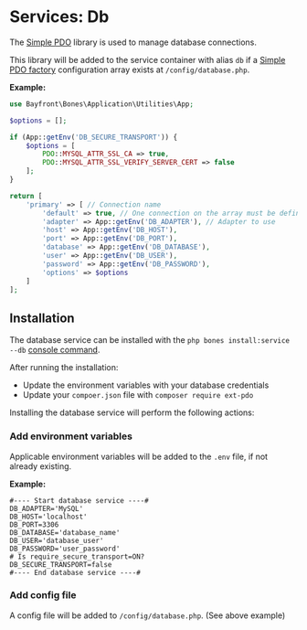 # Services: Db

The [Simple PDO](https://github.com/bayfrontmedia/simple-pdo) library is used
to manage database connections.

This library will be added to the service container with alias `db` if a [Simple PDO factory](https://github.com/bayfrontmedia/simple-pdo#factory-usage) 
configuration array exists at `/config/database.php`.

**Example:**

```php
use Bayfront\Bones\Application\Utilities\App;

$options = [];

if (App::getEnv('DB_SECURE_TRANSPORT')) {
    $options = [
        PDO::MYSQL_ATTR_SSL_CA => true,
        PDO::MYSQL_ATTR_SSL_VERIFY_SERVER_CERT => false
    ];
}

return [
    'primary' => [ // Connection name
        'default' => true, // One connection on the array must be defined as default
        'adapter' => App::getEnv('DB_ADAPTER'), // Adapter to use
        'host' => App::getEnv('DB_HOST'),
        'port' => App::getEnv('DB_PORT'),
        'database' => App::getEnv('DB_DATABASE'),
        'user' => App::getEnv('DB_USER'),
        'password' => App::getEnv('DB_PASSWORD'),
        'options' => $options
    ]
];
```

## Installation

The database service can be installed with the `php bones install:service --db` [console command](../usage/console.md).

After running the installation:

- Update the environment variables with your database credentials
- Update your `compoer.json` file with `composer require ext-pdo`

Installing the database service will perform the following actions:

### Add environment variables

Applicable environment variables will be added to the `.env` file, if not already existing.

**Example:**

```dotenv
#---- Start database service ----#
DB_ADAPTER='MySQL'
DB_HOST='localhost'
DB_PORT=3306
DB_DATABASE='database_name'
DB_USER='database_user'
DB_PASSWORD='user_password'
# Is require_secure_transport=ON?
DB_SECURE_TRANSPORT=false
#---- End database service ----#
```

### Add config file

A config file will be added to `/config/database.php`. (See above example)